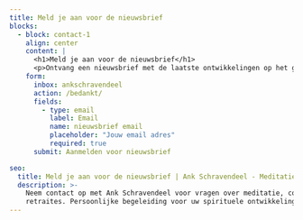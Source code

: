 ```yaml
---
title: Meld je aan voor de nieuwsbrief
blocks:
  - block: contact-1
    align: center
    content: |
      <h1>Meld je aan voor de nieuwsbrief</h1>
      <p>Ontvang een nieuwsbrief met de laatste ontwikkelingen op het gebied van meditatie en coaching.</p>
    form:
      inbox: ankschravendeel
      action: /bedankt/
      fields:
        - type: email
          label: Email
          name: nieuwsbrief email
          placeholder: "Jouw email adres"
          required: true
      submit: Aanmelden voor nieuwsbrief

seo:
  title: Meld je aan voor de nieuwsbrief | Ank Schravendeel - Meditatie & Coaching
  description: >-
    Neem contact op met Ank Schravendeel voor vragen over meditatie, coaching of
    retraites. Persoonlijke begeleiding voor uw spirituele ontwikkeling.
---
```

